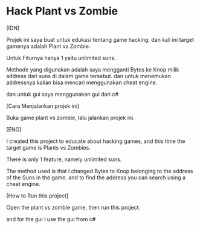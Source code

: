 # Hack Plant vs Zombie

[IDN]

Projek ini saya buat untuk edukasi tentang game hacking, dan kali ini target gamenya adalah Plant vs Zombie.

Untuk Fiturnya hanya 1 yaitu unlimited suns.

Methode yang digunakan adalah saya mengganti Bytes ke Knop milik address dari suns di dalam game tersebut.
dan untuk menemukan addressnya kalian bisa mencari menggunakan cheat engine.

dan untuk gui saya menggunakan gui dari c#

[Cara Menjalankan projek ini]

Buka game plant vs zombie, lalu jalankan projek ini.

[ENG]

I created this project to educate about hacking games, and this time the target game is Plants vs Zombies.

There is only 1 feature, namely unlimited suns.

The method used is that I changed Bytes to Knop belonging to the address of the Suns in the game.
and to find the address you can search using a cheat engine.

[How to Run this project]

Open the plant vs zombie game, then run this project.

and for the gui I use the gui from c#
